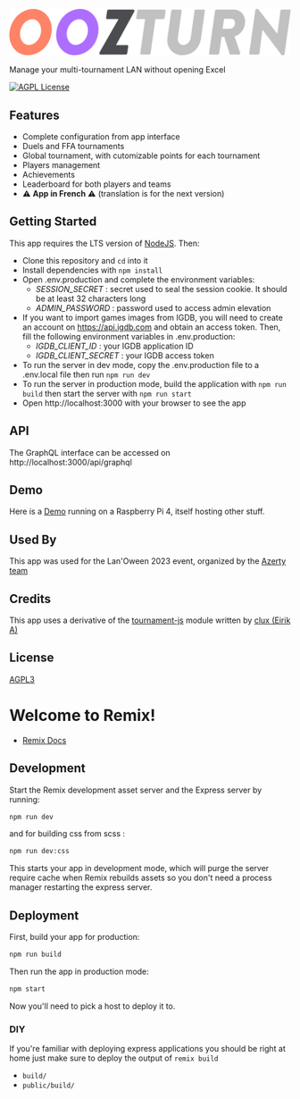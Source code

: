 ![Logo](logo.svg)

Manage your multi-tournament LAN without opening Excel

[![AGPL License](https://img.shields.io/badge/License-AGPL%20v3-blue.svg)](http://www.gnu.org/licenses/agpl-3.0)

## Features

- Complete configuration from app interface
- Duels and FFA tournaments
- Global tournament, with cutomizable points for each tournament
- Players management
- Achievements
- Leaderboard for both players and teams
- ⚠️ **App in French** ⚠️ (translation is for the next version)

## Getting Started

This app requires the LTS version of [NodeJS](https://nodejs.org). Then:

- Clone this repository and `cd` into it
- Install dependencies with `npm install`
- Open .env.production and complete the environment variables:
  - *SESSION_SECRET* : secret used to seal the session cookie. It should be at least 32 characters long
  - *ADMIN_PASSWORD* : password used to access admin elevation
- If you want to import games images from IGDB, you will need to create an account on https://api.igdb.com and obtain an access token. Then, fill the following environment variables in .env.production:
  - *IGDB_CLIENT_ID* : your IGDB application ID
  - *IGDB_CLIENT_SECRET* : your IGDB access token
- To run the server in dev mode, copy the .env.production file to a .env.local file then run `npm run dev`
- To run the server in production mode, build the application with `npm run build` then start the server with `npm run start`
- Open http://localhost:3000 with your browser to see the app

## API

The GraphQL interface can be accessed on http://localhost:3000/api/graphql

## Demo

Here is a [Demo](https://oozturn.bug38.com) running on a Raspberry Pi 4, itself hosting other stuff.

## Used By

This app was used for the Lan'Oween 2023 event, organized by the [Azerty team](https://www.team-azerty.com/)

## Credits

This app uses a derivative of the [tournament-js](https://github.com/tournament-js) module written by [clux (Eirik A)](https://github.com/clux)

## License

[AGPL3](https://github.com/Oozturn/oozturn/blob/main/LICENSE)


# Welcome to Remix!

- [Remix Docs](https://remix.run/docs)

## Development

Start the Remix development asset server and the Express server by running:

```sh
npm run dev
```
and for building css from scss :
```sh
npm run dev:css
```

This starts your app in development mode, which will purge the server require cache when Remix rebuilds assets so you don't need a process manager restarting the express server.

## Deployment

First, build your app for production:

```sh
npm run build
```

Then run the app in production mode:

```sh
npm start
```

Now you'll need to pick a host to deploy it to.

### DIY

If you're familiar with deploying express applications you should be right at home just make sure to deploy the output of `remix build`

- `build/`
- `public/build/`
